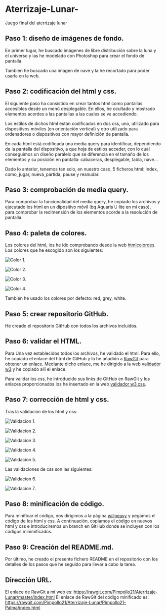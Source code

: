 # Aterrizaje-Lunar-
Juego final del aterrizaje lunar

## Paso 1: diseño de imágenes de fondo.
En primer lugar, he buscado imágenes de libre distribución sobre la luna y el universo y las he modelado con Photoshop para crear el fondo de pantalla. 

También he buscado una imágen de nave y la he recortado para poder usarla en la web.

## Paso 2: codificación del html y css.
El siguiente paso ha consistido en crear tantos html como pantallas accesibles desde un menú desplegable. En ellos, he ocultado y mostrado elementos acordes a las pantallas a las cuales se va accediendo.

Los estilos de dichos html están codificados en dos css, uno, utilizado para dispositivos móviles (en orientación vertical) y otro utilizado para  ordenadores o dispositivos con mayor definición de pantalla. 

En cada html está codificada una media query para identificar, dependiendo de la pantalla del dispositivo, a que hoja de estilos acceder, con lo cual conseguimos un diseño paralelo que se diferencia en el tamaño de los elementos y su posición en pantalla: cabaceras, desplegable, tabla, nave...

Dado lo anterior, tenemos tan solo, en nuestro caso, 5 ficheros html: index, como_jugar, nueva_partida, pause y reanudar.

## Paso 3: comprobación de media query.
Para comprobar la funcionalidad del media query, he copiado los archivos y ejecutado los html en un dipositivo móvil (bq Aquaris U lite en mi caso), para comprobar la redimensión de los elementos acorde a la resolución de pantalla.

## Paso 4: paleta de colores.
Los colores del html, los he ido comprobando desde la web [htmlcolordes](http://htmlcolorcodes.com/es/). Los colores que he escogido son los siguientes:

![Color 1](/img/color1.PNG).

![Color 2](/img/color2.PNG).

![Color 3](/img/color3.PNG).

![Color 4](/img/color4.PNG).

También he usado los colores por defecto: red, grey, white.

## Paso 5: crear repositorio GitHub.
He creado el repositorio GitHub con todos los archivos incluidos.

## Paso 6: validar el HTML.
Para 
Una vez establecidos todos los archivos, he validado el html. Para ello, he copiado el enlace del html de GitHub y lo he añadido a [RawGit](https://rawgit.com) para obtener un enlace. Mediante dicho enlace, me he dirigido a la web [validador w3](https://validator.w3.org) y he copiado allí el enlace.

Para validar los css, he introducido sus links de GitHub en RawGit y los enlaces proporcionados los he insertado en la web [validador w3 css](https://jigsaw.w3.org/css-validator/).

## Paso 7: corrección de html y css.
Tras la validación de los html y css:

![Validacion 1](/img/validacion1.PNG).

![Validacion 2](/img/validacion2.PNG).

![Validacion 3](/img/validacion3.PNG).

![Validacion 4](/img/validacion4.PNG).

![Validacion 5](/img/validacion5.PNG).

Las validaciones de css son las siguientes:

![Validacion 6](/img/validacion6.PNG).

![Validacion 7](/img/validacion7.PNG).

## Paso 8: minificación de código.
Para minificar el código, nos dirigimos a la página [willpeavy](https://www.willpeavy.com/minifier/) y pegamos el código de los html y css. A continuación, copiamos el código en nuevos html y css e introduciremos un branch en GitHub donde se incluyen con los códigos minimificados.

## Paso 9: Creación del README.md.
Por último, he creado el presente fichero README en el repositorio con los detalles de los pasos que he seguido para llevar a cabo la tarea. 

## Dirección URL.
El enlace de RawGit a mi web es: https://rawgit.com/Pimpollo21/Aterrizaje-Lunar/master/index.html 
El enlace de RawGit del código minificado es: https://rawgit.com/Pimpollo21/Aterrizaje-Lunar/Pimpollo21-Palma/index.html
